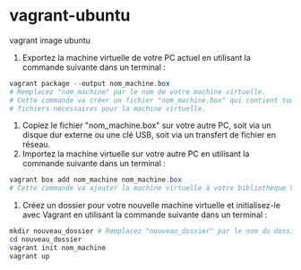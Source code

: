 # vagrant-ubuntu
vagrant image ubuntu

1. Exportez la machine virtuelle de votre PC actuel en utilisant la commande suivante dans un terminal :

```powershell
vagrant package --output nom_machine.box
# Remplacez "nom_machine" par le nom de votre machine virtuelle. 
# Cette commande va créer un fichier "nom_machine.box" qui contient tous les 
# fichiers nécessaires pour la machine virtuelle.
```

1. Copiez le fichier "nom_machine.box" sur votre autre PC, soit via un disque dur externe ou une clé USB, soit via un transfert de fichier en réseau.
2. Importez la machine virtuelle sur votre autre PC en utilisant la commande suivante dans un terminal :

```powershell
vagrant box add nom_machine nom_machine.box
# Cette commande va ajouter la machine virtuelle à votre bibliothèque Vagrant.
```

1. Créez un dossier pour votre nouvelle machine virtuelle et initialisez-le avec Vagrant en utilisant la commande suivante dans un terminal :

```powershell
mkdir nouveau_dossier # Remplacez "nouveau_dossier" par le nom du dossier que vous voulez créer pour votre nouvelle machine virtuelle.
cd nouveau_dossier
vagrant init nom_machine
vagrant up
```
